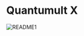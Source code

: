 # Quantumult X
![README1](https://raw.githubusercontent.com/llppliu/QuantumultX/icon/README.PNG "README")
